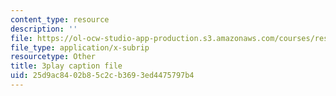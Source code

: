 ```yaml
---
content_type: resource
description: ''
file: https://ol-ocw-studio-app-production.s3.amazonaws.com/courses/res-18-009-learn-differential-equations-up-close-with-gilbert-strang-and-cleve-moler-fall-2015/25d9ac8402b85c2cb3693ed4475797b4_vA9dfINW4Rg.vtt
file_type: application/x-subrip
resourcetype: Other
title: 3play caption file
uid: 25d9ac84-02b8-5c2c-b369-3ed4475797b4
---
```

